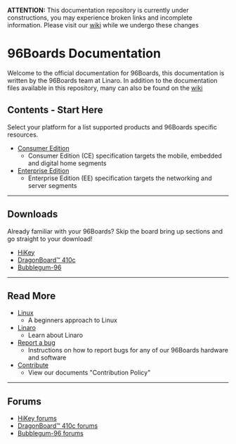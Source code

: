 **ATTENTION:** This documentation repository is currently under constructions, you may experience broken links and incomplete information. Please visit our [wiki](https://github.com/96boards/documentation/wiki) while we undergo these changes

# 96Boards Documentation

Welcome to the official documentation for 96Boards, this documentation is written by the 96Boards team at Linaro. In addition to the documentation files available in this repository,
many can also be found on the [wiki](https://github.com/96boards/documentation/wiki)

## Contents - Start Here

Select your platform for a list supported products and 96Boards specific resources. 

- [Consumer Edition](https://github.com/96boards/documentation/tree/master/ConsumerEdition/README.md)
   - Consumer Edition (CE) specification targets the mobile, embedded and digital home segments
- [Enterprise Edition](https://github.com/96boards/documentation/blob/master/EnterpriseEdition/README.md)
   - Enterprise Edition (EE) specification targets the networking and server segments

***

## Downloads

Already familiar with your 96Boards? Skip the board bring up sections and go straight to your download!

- [HiKey](ConsumerEdition/HiKey/Downloads/README.md)
- [DragonBoard™ 410c]()
- [Bubblegum-96]()

***
## Read More

- [Linux]()
   - A beginners approach to Linux
- [Linaro]()
   - Learn about Linaro
- [Report a bug](https://github.com/96boards/documentation/blob/master/Report_a_bug.md)
   - Instructions on how to report bugs for any of our 96Boards hardware and software
- [Contribute]()
   - View our documents "Contribution Policy"

***

## Forums

- [HiKey forums](http://www.96boards.org/forums/forum/products/hikey/)
- [DragonBoard™ 410c forums](http://www.96boards.org/forums/forum/products/dragonboard410c/)
- [Bubblegum-96 forums](http://www.96boards.org/forums/forum/products/bubblegum96/)
